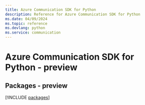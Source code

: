 ```yaml
---
title: Azure Communication SDK for Python
description: Reference for Azure Communication SDK for Python
ms.date: 04/09/2024
ms.topic: reference
ms.devlang: python
ms.service: communication
---
```

# Azure Communication SDK for Python - preview
## Packages - preview
[!INCLUDE [packages](communication-index.md)]